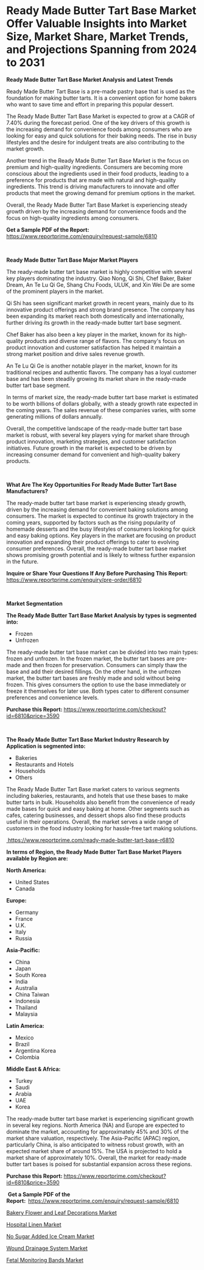 <p><h1>Ready Made Butter Tart Base Market Offer Valuable Insights into Market Size, Market Share, Market Trends, and Projections Spanning from 2024 to 2031</h1></p><p><strong>Ready Made Butter Tart Base Market Analysis and Latest Trends</strong></p>
<p><p>Ready Made Butter Tart Base is a pre-made pastry base that is used as the foundation for making butter tarts. It is a convenient option for home bakers who want to save time and effort in preparing this popular dessert.</p><p>The Ready Made Butter Tart Base Market is expected to grow at a CAGR of 7.40% during the forecast period. One of the key drivers of this growth is the increasing demand for convenience foods among consumers who are looking for easy and quick solutions for their baking needs. The rise in busy lifestyles and the desire for indulgent treats are also contributing to the market growth.</p><p>Another trend in the Ready Made Butter Tart Base Market is the focus on premium and high-quality ingredients. Consumers are becoming more conscious about the ingredients used in their food products, leading to a preference for products that are made with natural and high-quality ingredients. This trend is driving manufacturers to innovate and offer products that meet the growing demand for premium options in the market.</p><p>Overall, the Ready Made Butter Tart Base Market is experiencing steady growth driven by the increasing demand for convenience foods and the focus on high-quality ingredients among consumers.</p></p>
<p><strong>Get a Sample PDF of the Report:&nbsp;</strong> <a href="https://www.reportprime.com/enquiry/request-sample/6810">https://www.reportprime.com/enquiry/request-sample/6810</a></p>
<p>&nbsp;</p>
<p><strong>Ready Made Butter Tart Base Major Market Players</strong></p>
<p><p>The ready-made butter tart base market is highly competitive with several key players dominating the industry. Qiao Nong, Qi Shi, Chef Baker, Baker Dream, An Te Lu Qi Ge, Shang Chu Foods, ULUK, and Xin Wei De are some of the prominent players in the market.</p><p>Qi Shi has seen significant market growth in recent years, mainly due to its innovative product offerings and strong brand presence. The company has been expanding its market reach both domestically and internationally, further driving its growth in the ready-made butter tart base segment.</p><p>Chef Baker has also been a key player in the market, known for its high-quality products and diverse range of flavors. The company's focus on product innovation and customer satisfaction has helped it maintain a strong market position and drive sales revenue growth.</p><p>An Te Lu Qi Ge is another notable player in the market, known for its traditional recipes and authentic flavors. The company has a loyal customer base and has been steadily growing its market share in the ready-made butter tart base segment.</p><p>In terms of market size, the ready-made butter tart base market is estimated to be worth billions of dollars globally, with a steady growth rate expected in the coming years. The sales revenue of these companies varies, with some generating millions of dollars annually.</p><p>Overall, the competitive landscape of the ready-made butter tart base market is robust, with several key players vying for market share through product innovation, marketing strategies, and customer satisfaction initiatives. Future growth in the market is expected to be driven by increasing consumer demand for convenient and high-quality bakery products.</p></p>
<p>&nbsp;</p>
<p><strong>What Are The Key Opportunities For Ready Made Butter Tart Base Manufacturers?</strong></p>
<p><p>The ready-made butter tart base market is experiencing steady growth, driven by the increasing demand for convenient baking solutions among consumers. The market is expected to continue its growth trajectory in the coming years, supported by factors such as the rising popularity of homemade desserts and the busy lifestyles of consumers looking for quick and easy baking options. Key players in the market are focusing on product innovation and expanding their product offerings to cater to evolving consumer preferences. Overall, the ready-made butter tart base market shows promising growth potential and is likely to witness further expansion in the future.</p></p>
<p><strong>Inquire or Share Your Questions If Any Before Purchasing This Report:</strong> <a href="https://www.reportprime.com/enquiry/pre-order/6810">https://www.reportprime.com/enquiry/pre-order/6810</a></p>
<p>&nbsp;</p>
<p><strong>Market Segmentation</strong></p>
<p><strong>The Ready Made Butter Tart Base Market Analysis by types is segmented into:</strong></p>
<p><ul><li>Frozen</li><li>Unfrozen</li></ul></p>
<p><p>The ready-made butter tart base market can be divided into two main types: frozen and unfrozen. In the frozen market, the butter tart bases are pre-made and then frozen for preservation. Consumers can simply thaw the base and add their desired fillings. On the other hand, in the unfrozen market, the butter tart bases are freshly made and sold without being frozen. This gives consumers the option to use the base immediately or freeze it themselves for later use. Both types cater to different consumer preferences and convenience levels.</p></p>
<p><strong>Purchase this Report:&nbsp;</strong><a href="https://www.reportprime.com/checkout?id=6810&price=3590">https://www.reportprime.com/checkout?id=6810&price=3590</a></p>
<p>&nbsp;</p>
<p><strong>The Ready Made Butter Tart Base Market Industry Research by Application is segmented into:</strong></p>
<p><ul><li>Bakeries</li><li>Restaurants and Hotels</li><li>Households</li><li>Others</li></ul></p>
<p><p>The Ready Made Butter Tart Base market caters to various segments including bakeries, restaurants, and hotels that use these bases to make butter tarts in bulk. Households also benefit from the convenience of ready made bases for quick and easy baking at home. Other segments such as cafes, catering businesses, and dessert shops also find these products useful in their operations. Overall, the market serves a wide range of customers in the food industry looking for hassle-free tart making solutions.</p></p>
<p><a href="https://www.reportprime.com/ready-made-butter-tart-base-r6810">&nbsp;https://www.reportprime.com/ready-made-butter-tart-base-r6810</a></p>
<p><strong>In terms of Region, the Ready Made Butter Tart Base Market Players available by Region are:</strong></p>
<p>
    <p> <strong> North America: </strong>
        <ul>
            <li>United States</li>
            <li>Canada</li>
        </ul>
        </p> 
    <p> <strong> Europe: </strong>
        <ul>
            <li>Germany</li>
            <li>France</li>
            <li>U.K.</li>
            <li>Italy</li>
            <li>Russia</li>
        </ul>
        </p> 
    <p> <strong> Asia-Pacific: </strong>
        <ul>
            <li>China</li>
            <li>Japan</li>
            <li>South Korea</li>
            <li>India</li>
            <li>Australia</li>
            <li>China Taiwan</li>
            <li>Indonesia</li>
            <li>Thailand</li>
            <li>Malaysia</li>
        </ul>
        </p> 
    <p> <strong> Latin America: </strong>
        <ul>
            <li>Mexico</li>
            <li>Brazil</li>
            <li>Argentina Korea</li>
            <li>Colombia</li>
        </ul>
        </p> 
    <p> <strong> Middle East & Africa: </strong>
        <ul>
            <li>Turkey</li>
            <li>Saudi</li>
            <li>Arabia</li>
            <li>UAE</li>
            <li>Korea</li>
        </ul>
    </p>
    </p>
<p><p>The ready-made butter tart base market is experiencing significant growth in several key regions. North America (NA) and Europe are expected to dominate the market, accounting for approximately 45% and 30% of the market share valuation, respectively. The Asia-Pacific (APAC) region, particularly China, is also anticipated to witness robust growth, with an expected market share of around 15%. The USA is projected to hold a market share of approximately 10%. Overall, the market for ready-made butter tart bases is poised for substantial expansion across these regions.</p></p>
<p><strong>Purchase this Report: </strong><a href="https://www.reportprime.com/checkout?id=6810&price=3590">https://www.reportprime.com/checkout?id=6810&price=3590</a></p>
<p>&nbsp;<strong>Get a Sample PDF of the Report:&nbsp;&nbsp;</strong><a href="https://www.reportprime.com/enquiry/request-sample/6810">https://www.reportprime.com/enquiry/request-sample/6810</a></p>
<p><strong></strong></p>
<p><p><a href="https://github.com/mauripalmi/Market-Research-Report-List-5/blob/main/bakery-flower-and-leaf-decorations-market.md">Bakery Flower and Leaf Decorations Market</a></p><p><a href="https://medium.com/@millerjimk/hospital-linen-market-global-market-trends-and-market-forecast-2024-2031-844e88099fe3">Hospital Linen Market</a></p><p><a href="https://github.com/gulaimolin/Market-Research-Report-List-6/blob/main/no-sugar-added-ice-cream-market.md">No Sugar Added Ice Cream Market</a></p><p><a href="https://medium.com/@jewelmohr25/wound-drainage-system-market-size-share-growth-and-market-analysis-by-type-by-application-8bd9843ed98a">Wound Drainage System Market</a></p><p><a href="https://medium.com/@charityrice1939/global-fetal-monitoring-bands-industry-research-report-competitive-landscape-market-size-53409266e259">Fetal Monitoring Bands Market</a></p></p>